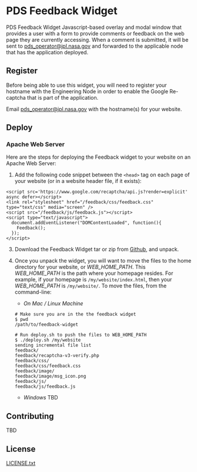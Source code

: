 # PDS Feedback Widget

PDS Feedback Widget Javascript-based overlay and modal window that provides a user with a form to provide comments or feedback on the web page they are currently accessing. When a comment is submitted, it will be sent to pds_operator@jpl.nasa.gov and forwarded to the applicable node that has the application deployed.


## Register

Before being able to use this widget, you will need to register your hostname with the Engineering Node in order to enable the Google Re-captcha that is part of the application.

Email pds_operator@jpl.nasa.gov with the hostname(s) for your website.


## Deploy 

### Apache Web Server

Here are the steps for deploying the Feedback widget to your website on an Apache Web Server:

1. Add the following code snippet between the `<head>` tag on each page of your website (or in a website header file, if it exists):
```
<script src='https://www.google.com/recaptcha/api.js?render=explicit' async defer></script>
<link rel="stylesheet" href="/feedback/css/feedback.css"  type="text/css" media="screen" />
<script src="/feedback/js/feedback.js"></script>
<script type="text/javascript">
  document.addEventListener("DOMContentLoaded", function(){
    Feedback();
  });
</script>
```

3. Download the Feedback Widget tar or zip from [Github](https://github.jpl.nasa.gov/PDSEN/feedback-widget/releases/latest), and unpack.

4. Once you unpack the widget, you will want to move the files to the home directory for your website, or *WEB_HOME_PATH*. This *WEB_HOME_PATH* is the path where your homepage resides. For example, if your homepage is `/my/website/index.html`, then your *WEB_HOME_PATH* is `/my/website/`. To move the files, from the command-line:

   * *On Mac / Linux Machine*
   ```
   # Make sure you are in the the feedback widget
   $ pwd
   /path/to/feedback-widget

   # Run deploy.sh to push the files to WEB_HOME_PATH
   $ ./deploy.sh /my/website
   sending incremental file list
   feedback/
   feedback/recaptcha-v3-verify.php
   feedback/css/
   feedback/css/feedback.css
   feedback/image/
   feedback/image/msg_icon.png
   feedback/js/
   feedback/js/feedback.js   
   ```

   * *Windows*
   TBD

## Contributing
TBD

## License
[LICENSE.txt](LICENSE.txt)
